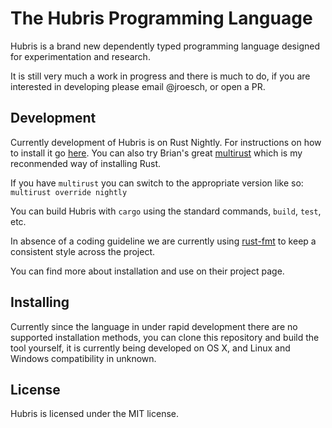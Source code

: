 # The Hubris Programming Language

Hubris is a brand new dependently typed programming language designed for
experimentation and research.

It is still very much a work in progress and there is much to do, if
you are interested in developing please email @jroesch, or open a PR.

## Development

Currently development of Hubris is on Rust Nightly. For instructions on how to install it go [here](https://www.rust-lang.org/downloads.html). You can also try Brian's great
[multirust](https://github.com/brson/multirust) which is my reconmended way of installing Rust.

If you have `multirust` you can switch to the appropriate version like so:
`multirust override nightly`

You can build Hubris with `cargo` using the standard commands, `build`, `test`,
etc.

In absence of a coding guideline we are currently using
[rust-fmt](https://github.com/rust-lang-nursery/rustfmt)
to keep a consistent style across the project.

You can find more about installation and use on their project page.

## Installing

Currently since the language in under rapid development there are no supported
installation methods, you can clone this repository and build the tool yourself,
it is currently being developed on OS X, and Linux and Windows compatibility
in unknown.

## License

Hubris is licensed under the MIT license.
